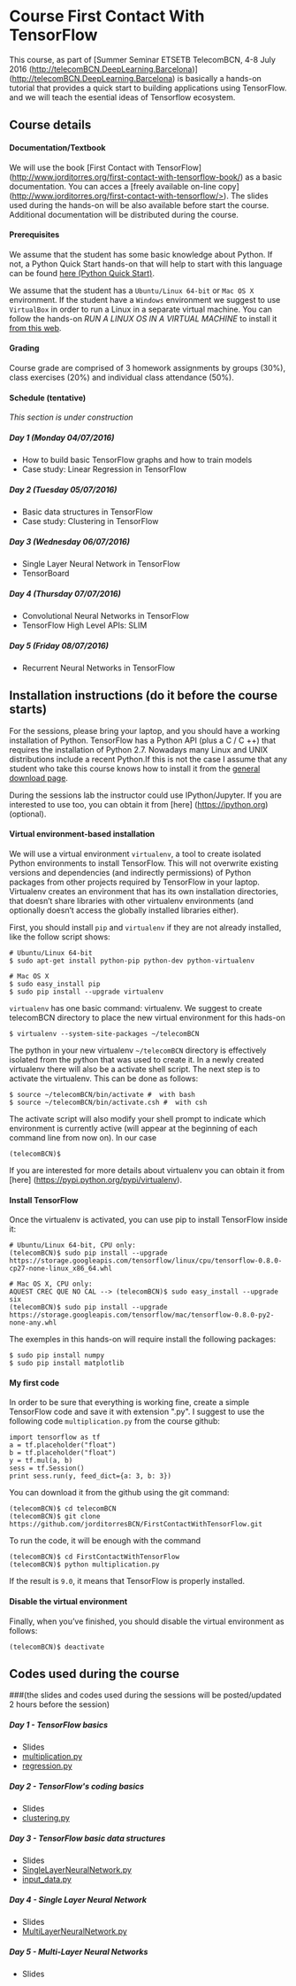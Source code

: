 
# Course First Contact With TensorFlow
This course, as part of [Summer Seminar ETSETB TelecomBCN, 4-8 July 2016 (http://telecomBCN.DeepLearning.Barcelona)] (http://telecomBCN.DeepLearning.Barcelona) is basically a hands-on tutorial that provides a quick start to building applications using TensorFlow. and we will teach the esential ideas of Tensorflow ecosystem.
## Course details

#### Documentation/Textbook

We will use the book [First Contact with TensorFlow] (http://www.jorditorres.org/first-contact-with-tensorflow-book/) 
as a basic documentation. You can acces a [freely available on-line copy] (http://www.jorditorres.org/first-contact-with-tensorflow/>). The slides used during the hands-on will be also available before start the course. Additional documentation will be distributed during the course.

#### Prerequisites

We assume that the student has some basic knowledge about Python. If not, a Python Quick Start hands-on that will help to start with this language can be found [here (Python Quick Start)](http://www.jorditorres.org/teaching-activity/hands-on-1-python-quick-start/).

We assume that the student has a `Ubuntu/Linux 64-bit` or `Mac OS X`  environment. If the student have a `Windows` environment we suggest to use `VirtualBox` in order to run a Linux in a separate virtual machine. You can follow the hands-on *RUN A LINUX OS IN A VIRTUAL MACHINE* to install it [from this web](http://www.jorditorres.org/teaching-activity/hands-on-0-run-a-linux-os-in-a-virtual-machine/).

#### Grading
Course grade are comprised of 3 homework assignments by groups (30%), class exercises (20%) and individual class attendance (50%).

#### Schedule (tentative)
*This section is under construction*

##### Day 1 (Monday 04/07/2016) 

- How to build basic TensorFlow graphs and how to train models
- Case study: Linear Regression in TensorFlow

##### Day 2 (Tuesday 05/07/2016) 

- Basic data structures in TensorFlow
- Case study: Clustering in TensorFlow 

##### Day 3 (Wednesday 06/07/2016)  

- Single Layer Neural Network in TensorFlow
- TensorBoard 

##### Day 4 (Thursday 07/07/2016)  

- Convolutional Neural Networks in TensorFlow
- TensorFlow High Level APIs: SLIM

##### Day 5 (Friday 08/07/2016)  

- Recurrent Neural Networks in TensorFlow

## Installation instructions (do it before the course starts)
For the sessions, please bring your laptop, and you should have a working installation of Python. TensorFlow has a Python API (plus a C / C ++) that requires the installation of Python 2.7. Nowadays many Linux and UNIX distributions include a recent Python.If this is not the case I assume that any student who take this course knows how to install it from the [general download page]( https://www.python.org/downloads/). 

During the sessions lab the instructor could use IPython/Jupyter. If you are interested to use too, you can obtain it from [here] (https://ipython.org) (optional).

#### Virtual environment-based installation
We will use a virtual environment `virtualenv`, a tool to create isolated Python environments to install TensorFlow. This will not overwrite existing versions and dependencies (and indirectly permissions) of Python packages from other projects required by TensorFlow in your laptop.  Virtualenv creates an environment that has its own installation directories, that doesn’t share libraries with other virtualenv environments (and optionally doesn’t access the globally installed libraries either).

First, you should install `pip` and `virtualenv` if they are not already installed, like the follow script shows:
```
# Ubuntu/Linux 64-bit
$ sudo apt-get install python-pip python-dev python-virtualenv 

# Mac OS X 
$ sudo easy_install pip
$ sudo pip install --upgrade virtualenv
```
`virtualenv` has one basic command: virtualenv. We suggest to create telecomBCN directory to place the new virtual environment for this hads-on

```
$ virtualenv --system-site-packages ~/telecomBCN
```

The python in your new virtualenv `~/telecomBCN` directory is effectively isolated from the python that was used to create it. In a newly created virtualenv there will also be a activate shell script. The next step is to activate the virtualenv. This can be done as follows:

```
$ source ~/telecomBCN/bin/activate #  with bash 
$ source ~/telecomBCN/bin/activate.csh #  with csh
```
The activate script will also modify your shell prompt to indicate which environment is currently active (will appear at the beginning of each command line from now on). In our case
```
(telecomBCN)$
```
If you are interested for more details about virtualenv you can obtain it from [here] (https://pypi.python.org/pypi/virtualenv).

#### Install TensorFlow
Once the virtualenv is activated, you can use pip to install TensorFlow inside it:

```
# Ubuntu/Linux 64-bit, CPU only:
(telecomBCN)$ sudo pip install --upgrade https://storage.googleapis.com/tensorflow/linux/cpu/tensorflow-0.8.0-cp27-none-linux_x86_64.whl 

# Mac OS X, CPU only:
AQUEST CREC QUE NO CAL --> (telecomBCN)$ sudo easy_install --upgrade six
(telecomBCN)$ sudo pip install --upgrade https://storage.googleapis.com/tensorflow/mac/tensorflow-0.8.0-py2-none-any.whl
```

The exemples in this hands-on will require install the following packages: 

```
$ sudo pip install numpy
$ sudo pip install matplotlib
```

#### My first code
In order to be sure that everything is working fine, create a simple TensorFlow code and save it with extension ".py". I suggest to use the following code `multiplication.py` from the course github:

```
import tensorflow as tf
a = tf.placeholder("float")
b = tf.placeholder("float")
y = tf.mul(a, b)
sess = tf.Session()
print sess.run(y, feed_dict={a: 3, b: 3})
```
You can download it from the github using the git command: 
```
(telecomBCN)$ cd telecomBCN
(telecomBCN)$ git clone https://github.com/jorditorresBCN/FirstContactWithTensorFlow.git
```
To run the code, it will be enough with the command 

```
(telecomBCN)$ cd FirstContactWithTensorFlow
(telecomBCN)$ python multiplication.py
```
If the result is `9.0`, it means that TensorFlow is properly installed.

#### Disable the virtual environment
Finally, when you’ve finished, you should disable the virtual environment as follows:

```
(telecomBCN)$ deactivate
```


## Codes used during the course

###(the slides and codes used during the sessions will be posted/updated 2 hours before the session)

##### Day 1 - TensorFlow basics

- Slides
- [multiplication.py](https://github.com/jorditorresBCN/FirstContactWithTensorFlow/blob/master/multiplicacion.py) 
- [regression.py](https://github.com/jorditorresBCN/FirstContactWithTensorFlow/blob/master/regression.py) 

##### Day 2 - TensorFlow's coding basics

- Slides
- [clustering.py](https://github.com/jorditorresBCN/FirstContactWithTensorFlow/blob/master/clustering.py) 

##### Day 3 - TensorFlow basic data structures

- Slides
- [SingleLayerNeuralNetwork.py](https://github.com/jorditorresBCN/FirstContactWithTensorFlow/blob/master/SingleLayerNeuralNetwork.py)
- [input_data.py](https://github.com/jorditorresBCN/FirstContactWithTensorFlow/blob/master/input_data.py)

##### Day 4 - Single Layer Neural Network

- Slides
- [MultiLayerNeuralNetwork.py](https://github.com/jorditorresBCN/FirstContactWithTensorFlow/blob/master/MultiLayerNeuralNetworks.py)

##### Day 5 - Multi-Layer Neural Networks
- Slides


